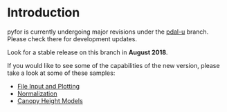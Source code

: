 # Introduction

pyfor is currently undergoing major revisions under the [pdal-u](https://github.com/brycefrank/pyfor/tree/pdal-u) branch. Please check there for development updates.

Look for a stable release on this branch in **August 2018**.

If you would like to see some of the capabilities of the new version, please take a look at some of these samples:

- [File Input and Plotting](https://github.com/brycefrank/pyfor/blob/pdal-u/samples/ImportsExports.ipynb)
- [Normalization](https://github.com/brycefrank/pyfor/blob/pdal-u/samples/Normalization.ipynb)
- [Canopy Height Models](https://github.com/brycefrank/pyfor/blob/pdal-u/samples/CanopyHeightModel.ipynb)
